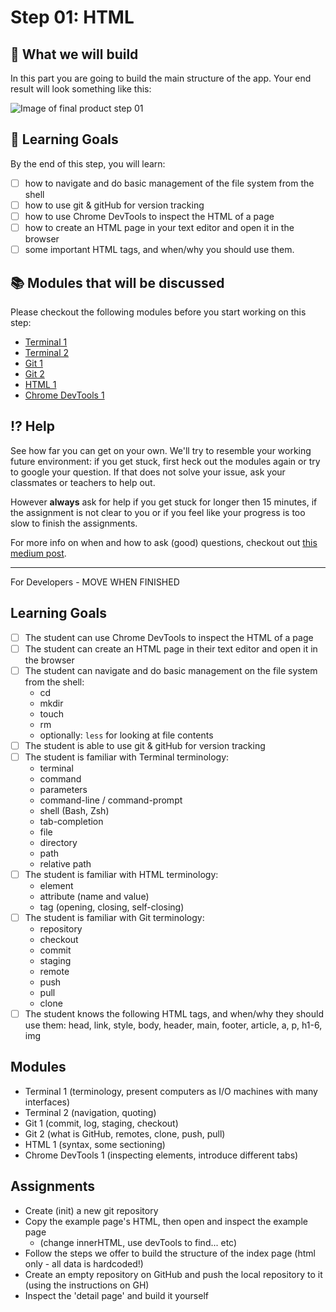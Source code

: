 # Step 01: HTML

## 🎨 What we will build
In this part you are going to build the main structure of the app. Your end result will look something like this:

![Image of final product step 01]()

## 🎯 Learning Goals
By the end of this step, you will learn:

* [ ] how to navigate and do basic management of the file system from the shell
* [ ] how to use git & gitHub for version tracking
* [ ] how to use Chrome DevTools to inspect the HTML of a page
* [ ] how to create an HTML page in your text editor and open it in the browser
* [ ] some important HTML tags, and when/why you should use them.

## 📚 Modules that will be discussed

Please checkout the following modules before you start working on this step:

  * [Terminal 1]()
  * [Terminal 2]()
  * [Git 1]()
  * [Git 2]()
  * [HTML 1]()
  * [Chrome DevTools 1]()

## ⁉️ Help
See how far you can get on your own. We'll try to resemble your working future environment: if you get stuck, first heck out the modules again or try to google your question. If that does not solve your issue, ask your classmates or teachers to help out. 

However **always** ask for help if you get stuck for longer then 15 minutes, if the assignment is not clear to you or if you feel like your progress is too slow to finish the assignments.

For more info on when and how to ask (good) questions, checkout out [this medium post](https://medium.codaisseur.com/how-to-ask-a-proper-question-ab97a3a1f3c9).


---
For Developers - MOVE WHEN FINISHED

## Learning Goals
* [ ] The student can use Chrome DevTools to inspect the HTML of a page
* [ ] The student can create an HTML page in their text editor and open it in the browser
* [ ] The student can navigate and do basic management on the file system from the shell:
    * cd
    * mkdir
    * touch
    * rm
    * optionally: `less` for looking at file contents
* [ ] The student is able to use git & gitHub for version tracking
* [ ] The student is familiar with Terminal terminology:
    * terminal
    * command
    * parameters
    * command-line / command-prompt
    * shell (Bash, Zsh)
    * tab-completion
    * file
    * directory
    * path
    * relative path
* [ ] The student is familiar with HTML terminology:
    * element
    * attribute (name and value)
    * tag (opening, closing, self-closing)
* [ ] The student is familiar with Git terminology:
    * repository
    * checkout
    * commit
    * staging
    * remote
    * push
    * pull
    * clone
* [ ] The student knows the following HTML tags, and when/why they should use them: head, link, style, body, header, main, footer, article, a, p, h1-6, img

## Modules
  * Terminal 1 (terminology, present computers as I/O machines with many interfaces)
  * Terminal 2 (navigation, quoting) 
  * Git 1 (commit, log, staging, checkout)
  * Git 2 (what is GitHub, remotes, clone, push, pull)
  * HTML 1 (syntax, some sectioning)
  * Chrome DevTools 1 (inspecting elements, introduce different tabs)

## Assignments
* Create (init) a new git repository
* Copy the example page's HTML, then open and inspect the example page 
    * (change innerHTML, use devTools to find... etc)
* Follow the steps we offer to build the structure of the index page (html only - all data is hardcoded!)
* Create an empty repository on GitHub and push the local repository to it (using the instructions on GH)
* Inspect the 'detail page' and build it yourself

